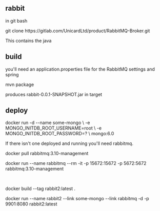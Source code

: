 rabbit
------
<p>in git bash</p>
<p>git clone https://gitlab.com/UnicardLtd/product/RabbitMQ-Broker.git</p>
<p>This contains the java</p>

build
-----

<p>you'll need an application.properties file for the RabbitMQ settings and spring</p>
<p>mvn package</p>

<p>produces rabbit-0.0.1-SNAPSHOT.jar in target</p>


deploy
------
<p>docker run -d --name some-mongo \
	-e MONGO_INITDB_ROOT_USERNAME=root \
	-e MONGO_INITDB_ROOT_PASSWORD=? \
	mongo:6.0
</p>
<p>If there isn't one deployed and running you'll need rabbitmq.</p>
<p>docker pull rabbitmq:3.10-management</p>
<p>docker run --name rabbitmq --rm -it -p 15672:15672 -p 5672:5672 rabbitmq:3.10-management</p>
<br>
<p>docker build --tag rabbit2:latest .</p>
<p>docker run --name rabbit2 --link some-mongo --link rabbitmq -d -p 9901:8080 rabbit2:latest</p>

